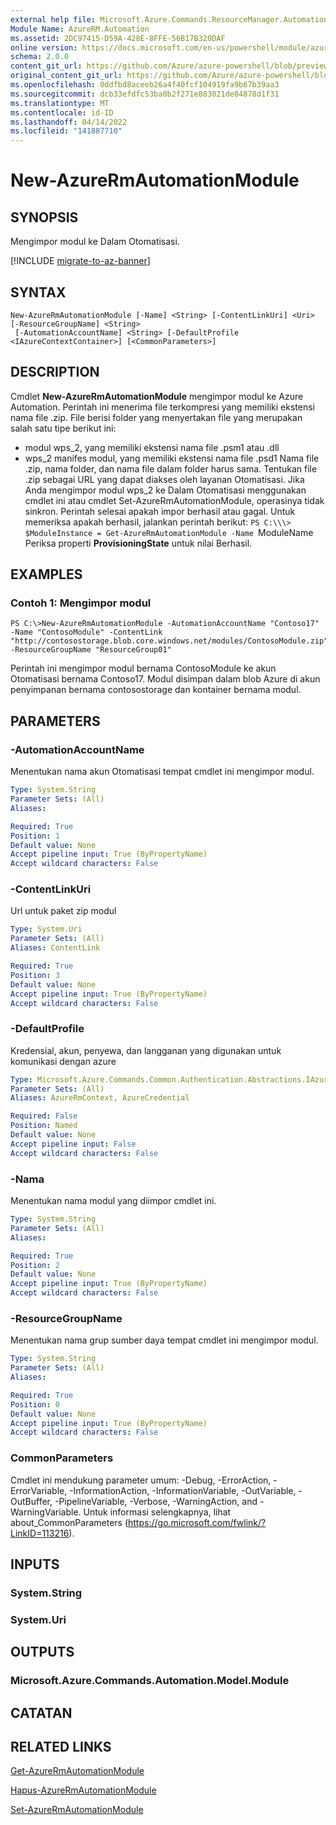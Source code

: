 ```yaml
---
external help file: Microsoft.Azure.Commands.ResourceManager.Automation.dll-Help.xml
Module Name: AzureRM.Automation
ms.assetid: 2DC97415-D59A-428E-8FFE-56B17B320DAF
online version: https://docs.microsoft.com/en-us/powershell/module/azurerm.automation/new-azurermautomationmodule
schema: 2.0.0
content_git_url: https://github.com/Azure/azure-powershell/blob/preview/src/ResourceManager/Automation/Commands.Automation/help/New-AzureRmAutomationModule.md
original_content_git_url: https://github.com/Azure/azure-powershell/blob/preview/src/ResourceManager/Automation/Commands.Automation/help/New-AzureRmAutomationModule.md
ms.openlocfilehash: 0ddfbd8aceeb26a4f40fcf104919fa9b67b39aa3
ms.sourcegitcommit: dcb33efdfc53ba0b2f271e883021de84878d1f31
ms.translationtype: MT
ms.contentlocale: id-ID
ms.lasthandoff: 04/14/2022
ms.locfileid: "141887710"
---
```

# New-AzureRmAutomationModule

## SYNOPSIS
Mengimpor modul ke Dalam Otomatisasi.

[!INCLUDE [migrate-to-az-banner](../../includes/migrate-to-az-banner.md)]

## SYNTAX

```
New-AzureRmAutomationModule [-Name] <String> [-ContentLinkUri] <Uri> [-ResourceGroupName] <String>
 [-AutomationAccountName] <String> [-DefaultProfile <IAzureContextContainer>] [<CommonParameters>]
```

## DESCRIPTION
Cmdlet **New-AzureRmAutomationModule** mengimpor modul ke Azure Automation.
Perintah ini menerima file terkompresi yang memiliki ekstensi nama file .zip.
File berisi folder yang menyertakan file yang merupakan salah satu tipe berikut ini: 
- modul wps_2, yang memiliki ekstensi nama file .psm1 atau .dll 
- wps_2 manifes modul, yang memiliki ekstensi nama file .psd1 Nama file .zip, nama folder, dan nama file dalam folder harus sama.
Tentukan file .zip sebagai URL yang dapat diakses oleh layanan Otomatisasi.
Jika Anda mengimpor modul wps_2 ke Dalam Otomatisasi menggunakan cmdlet ini atau cmdlet Set-AzureRmAutomationModule, operasinya tidak sinkron.
Perintah selesai apakah impor berhasil atau gagal.
Untuk memeriksa apakah berhasil, jalankan perintah berikut: `PS C:\\\> $ModuleInstance = Get-AzureRmAutomationModule -Name `ModuleName Periksa properti **ProvisioningState** untuk nilai Berhasil.

## EXAMPLES

### Contoh 1: Mengimpor modul
```
PS C:\>New-AzureRmAutomationModule -AutomationAccountName "Contoso17" -Name "ContosoModule" -ContentLink "http://contosostorage.blob.core.windows.net/modules/ContosoModule.zip" -ResourceGroupName "ResourceGroup01"
```

Perintah ini mengimpor modul bernama ContosoModule ke akun Otomatisasi bernama Contoso17.
Modul disimpan dalam blob Azure di akun penyimpanan bernama contosostorage dan kontainer bernama modul.

## PARAMETERS

### -AutomationAccountName
Menentukan nama akun Otomatisasi tempat cmdlet ini mengimpor modul.

```yaml
Type: System.String
Parameter Sets: (All)
Aliases:

Required: True
Position: 1
Default value: None
Accept pipeline input: True (ByPropertyName)
Accept wildcard characters: False
```

### -ContentLinkUri
Url untuk paket zip modul

```yaml
Type: System.Uri
Parameter Sets: (All)
Aliases: ContentLink

Required: True
Position: 3
Default value: None
Accept pipeline input: True (ByPropertyName)
Accept wildcard characters: False
```

### -DefaultProfile
Kredensial, akun, penyewa, dan langganan yang digunakan untuk komunikasi dengan azure

```yaml
Type: Microsoft.Azure.Commands.Common.Authentication.Abstractions.IAzureContextContainer
Parameter Sets: (All)
Aliases: AzureRmContext, AzureCredential

Required: False
Position: Named
Default value: None
Accept pipeline input: False
Accept wildcard characters: False
```

### -Nama
Menentukan nama modul yang diimpor cmdlet ini.

```yaml
Type: System.String
Parameter Sets: (All)
Aliases:

Required: True
Position: 2
Default value: None
Accept pipeline input: True (ByPropertyName)
Accept wildcard characters: False
```

### -ResourceGroupName
Menentukan nama grup sumber daya tempat cmdlet ini mengimpor modul.

```yaml
Type: System.String
Parameter Sets: (All)
Aliases:

Required: True
Position: 0
Default value: None
Accept pipeline input: True (ByPropertyName)
Accept wildcard characters: False
```

### CommonParameters
Cmdlet ini mendukung parameter umum: -Debug, -ErrorAction, -ErrorVariable, -InformationAction, -InformationVariable, -OutVariable, -OutBuffer, -PipelineVariable, -Verbose, -WarningAction, and -WarningVariable. Untuk informasi selengkapnya, lihat about_CommonParameters (https://go.microsoft.com/fwlink/?LinkID=113216).

## INPUTS

### System.String

### System.Uri

## OUTPUTS

### Microsoft.Azure.Commands.Automation.Model.Module

## CATATAN

## RELATED LINKS

[Get-AzureRmAutomationModule](./Get-AzureRmAutomationModule.md)

[Hapus-AzureRmAutomationModule](./Remove-AzureRmAutomationModule.md)

[Set-AzureRmAutomationModule](./Set-AzureRmAutomationModule.md)


